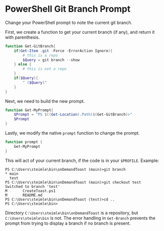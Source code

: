 # PowerShell Git Branch Prompt

Change your PowerShell prompt to note the current git branch.

First, we create a function to get your current branch (if any), and return it with parenthesis.

```powershell
function Get-GitBranch{
    if(Get-Item .git -Force -ErrorAction Ignore){
        # this is a repo
        $Query = git branch --show
    } else {
        # this is not a repo
    }
    if($Query){
        " ($Query)"
    }
}
```


Next, we need to build the new prompt.

```powershell
function Get-MyPrompt{
    $Prompt = "PS $((Get-Location).Path)$(Get-GitBranch)>"
    $Prompt
}
```

Lastly, we modify the native ``prompt`` function to change the prompt.

```powershell
function prompt {
    Get-MyPrompt
}
```

This will act of your current branch, if the code is in your ``$PROFILE``. Example:

```
PS C:\Users\steimle\bin\onDemandToast (main)>git branch
* main
  test
PS C:\Users\steimle\bin\onDemandToast (main)>git checkout test
Switched to branch 'test'
M       CreateToast.ps1
M       README.md
PS C:\Users\steimle\bin\onDemandToast (test)>cd ..
PS C:\Users\steimle\bin>
```

Directory ``C:\Users\steimle\bin\onDemandToast`` is a repository, but ``C:\Users\steimle\bin`` is not. The error handling in ``Get-Branch``  prevents the prompt from trying to display a branch if no branch is present.
